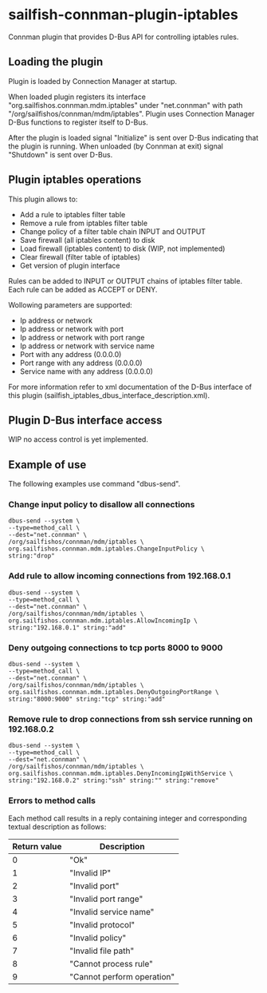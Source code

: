 # sailfish-connman-plugin-iptables

Connman plugin that provides D-Bus API for controlling iptables rules.

## Loading the plugin

Plugin is loaded by Connection Manager at startup.

When loaded plugin registers its interface "org.sailfishos.connman.mdm.iptables"
under "net.connman" with path "/org/sailfishos/connman/mdm/iptables". Plugin
uses Connection Manager D-Bus functions to register itself to D-Bus.

After the plugin is loaded signal "Initialize" is sent over D-Bus indicating
that the plugin is running. When unloaded (by Connman at exit) signal "Shutdown"
is sent over D-Bus.

## Plugin iptables operations

This plugin allows to:
 - Add a rule to iptables filter table
 - Remove a rule from iptables filter table
 - Change policy of a filter table chain INPUT and OUTPUT
 - Save firewall (all iptables content) to disk
 - Load firewall (iptables content) to disk (WIP, not implemented)
 - Clear firewall (filter table of iptables)
 - Get version of plugin interface

Rules can be added to INPUT or OUTPUT chains of iptables filter table. Each rule
can be added as ACCEPT or DENY.

Wollowing parameters are supported:
 - Ip address or network
 - Ip address or network with port
 - Ip address or network with port range
 - Ip address or network with service name
 - Port with any address (0.0.0.0)
 - Port range with any address (0.0.0.0)
 - Service name with any address (0.0.0.0)
 
For more information refer to xml documentation of the D-Bus interface of this
plugin (sailfish_iptables_dbus_interface_description.xml).

## Plugin D-Bus interface access

WIP no access control is yet implemented.

## Example of use

The following examples use command "dbus-send".

### Change input policy to disallow all connections

```
dbus-send --system \
--type=method_call \
--dest="net.connman" \
/org/sailfishos/connman/mdm/iptables \
org.sailfishos.connman.mdm.iptables.ChangeInputPolicy \
string:"drop"
```

### Add rule to allow incoming connections from 192.168.0.1

```
dbus-send --system \
--type=method_call \
--dest="net.connman" \
/org/sailfishos/connman/mdm/iptables \
org.sailfishos.connman.mdm.iptables.AllowIncomingIp \
string:"192.168.0.1" string:"add"
```

### Deny outgoing connections to tcp ports 8000 to 9000

```
dbus-send --system \
--type=method_call \
--dest="net.connman" \
/org/sailfishos/connman/mdm/iptables \
org.sailfishos.connman.mdm.iptables.DenyOutgoingPortRange \
string:"8000:9000" string:"tcp" string:"add"
```

### Remove rule to drop connections from ssh service running on 192.168.0.2

```
dbus-send --system \
--type=method_call \
--dest="net.connman" \
/org/sailfishos/connman/mdm/iptables \
org.sailfishos.connman.mdm.iptables.DenyIncomingIpWithService \
string:"192.168.0.2" string:"ssh" string:"" string:"remove"
```

### Errors to method calls

Each method call results in a reply containing integer and corresponding
textual description as follows:

|Return value|Description|
|------------|-----------|
|0	|"Ok"|
|1	|"Invalid IP"|
|2	|"Invalid port"|
|3	|"Invalid port range"|
|4	|"Invalid service name"|
|5	|"Invalid protocol"|
|6	|"Invalid policy"|
|7	|"Invalid file path"|
|8	|"Cannot process rule"|
|9	|"Cannot perform operation"|
